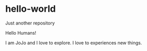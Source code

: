 # hello-world
Just another repository

Hello Humans!

I am JoJo and I love to explore.
I love to experiences new things.
